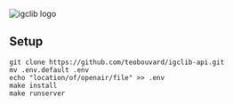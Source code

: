 ![igclib logo](https://cdn.jsdelivr.net/gh/teobouvard/igclib@master/assets/igclib_logo.svg)

## Setup

```
git clone https://github.com/teobouvard/igclib-api.git
mv .env.default .env
echo "location/of/openair/file" >> .env
make install
make runserver
```
